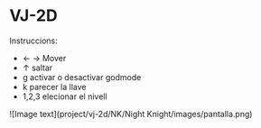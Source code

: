 # VJ-2D

Instruccions:
- ← → Mover
- ↑ saltar
- g activar o desactivar godmode
- k parecer la llave
- 1,2,3 elecionar el nivell

![Image text](project/vj-2d/NK/Night Knight/images/pantalla.png)
